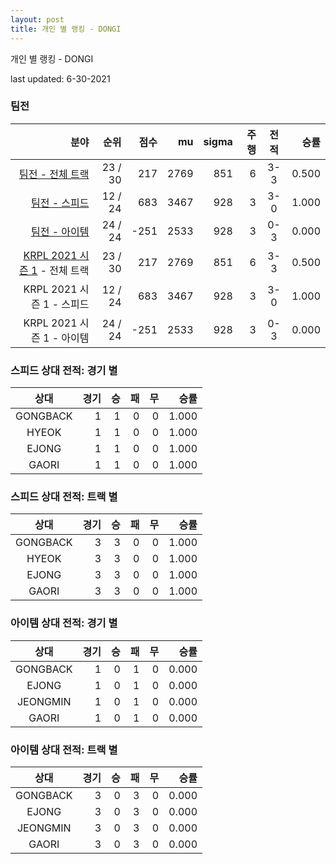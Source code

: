 ```yaml
---
layout: post
title: 개인 별 랭킹 - DONGI
---
```



개인 별 랭킹 - DONGI


last updated: 6-30-2021


### 팀전

| 분야 | 순위 | 점수 | mu | sigma | 주행 | 전적 | 승률 |
|---:|---:|---:|---:|---:|---:|:---:|---:|
| [팀전 - 전체 트랙](../team-full) | 23 / 30 | 217 | 2769 | 851 | 6 | 3-3 | 0.500 |
| [팀전 - 스피드](../team-speed) | 12 / 24 | 683 | 3467 | 928 | 3 | 3-0 | 1.000 |
| [팀전 - 아이템](../team-item) | 24 / 24 | -251 | 2533 | 928 | 3 | 0-3 | 0.000 |
| [KRPL 2021 시즌 1](../teams-t2021_1) - 전체 트랙 | 23 / 30 | 217 | 2769 | 851 | 6 | 3-3 | 0.500 |
| KRPL 2021 시즌 1 - 스피드 | 12 / 24 | 683 | 3467 | 928 | 3 | 3-0 | 1.000 |
| KRPL 2021 시즌 1 - 아이템 | 24 / 24 | -251 | 2533 | 928 | 3 | 0-3 | 0.000 |

### 스피드 상대 전적: 경기 별

| 상대 | 경기 | 승 | 패 | 무 | 승률 |
|:---:|---:|---:|---:|---:|---:|
| GONGBACK | 1 | 1 | 0 | 0 | 1.000 |
| HYEOK | 1 | 1 | 0 | 0 | 1.000 |
| EJONG | 1 | 1 | 0 | 0 | 1.000 |
| GAORI | 1 | 1 | 0 | 0 | 1.000 |

### 스피드 상대 전적: 트랙 별

| 상대 | 경기 | 승 | 패 | 무 | 승률 |
|:---:|---:|---:|---:|---:|---:|
| GONGBACK | 3 | 3 | 0 | 0 | 1.000 |
| HYEOK | 3 | 3 | 0 | 0 | 1.000 |
| EJONG | 3 | 3 | 0 | 0 | 1.000 |
| GAORI | 3 | 3 | 0 | 0 | 1.000 |

### 아이템 상대 전적: 경기 별

| 상대 | 경기 | 승 | 패 | 무 | 승률 |
|:---:|---:|---:|---:|---:|---:|
| GONGBACK | 1 | 0 | 1 | 0 | 0.000 |
| EJONG | 1 | 0 | 1 | 0 | 0.000 |
| JEONGMIN | 1 | 0 | 1 | 0 | 0.000 |
| GAORI | 1 | 0 | 1 | 0 | 0.000 |

### 아이템 상대 전적: 트랙 별

| 상대 | 경기 | 승 | 패 | 무 | 승률 |
|:---:|---:|---:|---:|---:|---:|
| GONGBACK | 3 | 0 | 3 | 0 | 0.000 |
| EJONG | 3 | 0 | 3 | 0 | 0.000 |
| JEONGMIN | 3 | 0 | 3 | 0 | 0.000 |
| GAORI | 3 | 0 | 3 | 0 | 0.000 |

